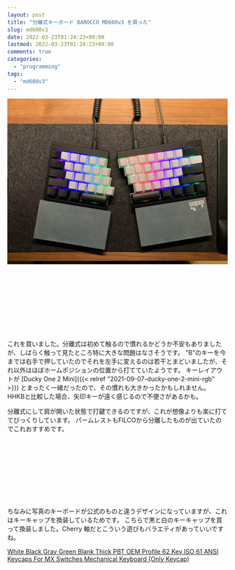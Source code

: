 ```yaml
---
layout: post
title: "分離式キーボード BAROCCO MD600v3 を買った"
slug: md600v3
date: 2022-03-23T01:24:23+09:00
lastmod: 2022-03-23T01:24:23+09:00
comments: true
categories:
  - "programming"
tags:
  - "md600v3"
---
```


![md600v3](/images/2022/03/md600v3.jpg)

<div class="iframely-embed"><div class="iframely-responsive" style="height: 140px; padding-bottom: 0;"><a href="https://archisite.co.jp/products/mistel/md600v3-rgb/" data-iframely-url="//iframely.net/fpTF4o3"></a></div></div><script async src="//iframely.net/embed.js" charset="utf-8"></script>

これを買いました。分離式は初めて触るので慣れるかどうか不安もありましたが、しばらく触って見たところ特に大きな問題はなさそうです。
"B"のキーを今までは右手で押していたのでそれを左手に変えるのは若干とまどいましたが、それ以外はほぼホームポジションの位置から打てていたようです。
キーレイアウトが [Ducky One 2 Mini]({{< relref "2021-09-07-ducky-one-2-mini-rgb" >}}) とまったく一緒だったので、その慣れも大きかったかもしれません。
HHKBと比較した場合、矢印キーが遠く感じるので不便さがあるかも。

分離式にして肩が開いた状態で打鍵できるのですが、これが想像よりも楽に打ててびっくりしています。
パームレストもFILCOから分離したものが出ていたのでこれおすすめです。

<div class="iframely-embed"><div class="iframely-responsive" style="height: 140px; padding-bottom: 0;"><a href="https://www.diatec.co.jp/products/det.php?prod_c=4042" data-iframely-url="//iframely.net/nDdOyqy?card=small"></a></div></div><script async src="//iframely.net/embed.js" charset="utf-8"></script>

ちなみに写真のキーボードが公式のものと違うデザインになっていますが、これはキーキャップを換装しているためです。
こちらで黒と白のキーキャップを買って換装しました。Cherry 軸だとこういう遊びもバラエティがあっていいですね。

[White Black Gray Green Blank Thick PBT OEM Profile 62 Key ISO 61 ANSI Keycaps For MX Switches Mechanical Keyboard (Only Keycap)](https://www.aliexpress.com/i/32727885210.html)
